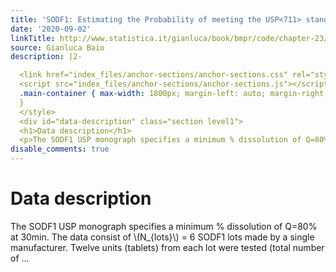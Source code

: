 ```yaml
---
title: 'SODF1: Estimating the Probability of meeting the USP<711> standard'
date: '2020-09-02'
linkTitle: http://www.statistica.it/gianluca/book/bmpr/code/chapter-23/sodf1/
source: Gianluca Baio
description: |2-

  <link href="index_files/anchor-sections/anchor-sections.css" rel="stylesheet" />
  <script src="index_files/anchor-sections/anchor-sections.js"></script> <style type="text/css">
  .main-container { max-width: 1800px; margin-left: auto; margin-right: auto;
  }
  </style>
  <div id="data-description" class="section level1">
  <h1>Data description</h1>
  <p>The SODF1 USP monograph specifies a minimum % dissolution of Q=80% at 30min. The data consist of <span class="math inline">\(N_{lots}\)</span> = 6 SODF1 lots made by a single manufacturer. Twelve units (tablets) from each lot were tested (total number of ...
disable_comments: true
---
```


<link href="index_files/anchor-sections/anchor-sections.css" rel="stylesheet" />
<script src="index_files/anchor-sections/anchor-sections.js"></script> <style type="text/css">
.main-container { max-width: 1800px; margin-left: auto; margin-right: auto;
}
</style>
<div id="data-description" class="section level1">
<h1>Data description</h1>
<p>The SODF1 USP monograph specifies a minimum % dissolution of Q=80% at 30min. The data consist of <span class="math inline">\(N_{lots}\)</span> = 6 SODF1 lots made by a single manufacturer. Twelve units (tablets) from each lot were tested (total number of ...